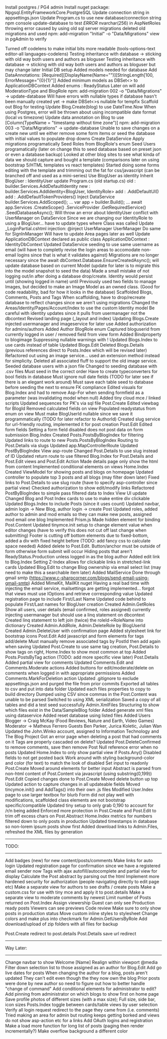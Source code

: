 ﻿Install postgres / PG4 admin
Install nuget package: Npgsql.EntityFrameworkCore.PostgreSQL
Update connection string in appsettings.json
Update Program.cs to use new database/connection string
npm console update-database to test
*ERROR* nvarchar(256) in AspNetRoles throwing error
	caused by using old sql server migrations
	deleted old migrations and used npm: add-migration "Initial" -o "Data/Migrations"
	view in pgAdmin to verify

Turned off codelens to make initial bits more readable (tools-options-text editor-all languages-codelens)
Testing inheritance with database -> sticking with old way both users and authors as bloguser
Testing inheritance with database -> sticking with old way both users and authors as bloguser but may change later
Initial DB setup
	Added models needed for database
		Add DataAnnotations: [Required][DisplayName(Name="")][StringLength[100, ErrorMessage="{0}{1}"]]
	Added minimum models as DBSet<> to ApplicationDBContext
	Added enums : ReadyStatus
		Later on will add ModerationType and BlogRole
	npm: add-migration 002 -o "Data/Migrations" -> update-database
	Will have errors with nullable types if database hasn't been manually created yet -> make DBSet<>s nullable for tempfix
	Scaffold out Blog for testing
		Update Blog.Create(blog) to use DateTime.Now
		When using Postgres, error will be thrown about using incompatible date format (local vs timezone)
			Update data annotation on Blog to use [Column(TypeName = "timestamp without time zone")]
			npm: add-migration 003 -o "Data/Migrations" -> update-database
		Unable to save changes on a create new until we either remove some form items or seed the database with initial values to populate drop downs
		Create DataService
			Apply migrations programatically
			Seed Roles from BlogRole's enum
			Seed Users programatically (later on change this to seed database based on preset json or even a database backup)
Looked at other blog sites to see what kinda of data we should capture and bought a template (comparisons later on using bootstrap 5/HTML templates vs react templates)
Started doing some forms editing with the template and trimming out the fat for css/javascript (can be branched off and used as a mini-series)
Use BlogUser as identity
	Inherit BlogUser : IdentityUser
	update Program.cs (old startup.cs)
		old : builder.Services.AddDefaultIdentity<IdentityUser>
		new : builder.Services.AddIdentity<BlogUser, IdentityRole>
		add : .AddDefaultUI()
		add : .AddDefaultTokenProviders()
	Inject DataService
		builder.Services.AddScoped<DataService>();
		...
		var app = builder.Build();
		...
		await app.Services
			.CreateScope()
			.ServiceProvider
			.GetRequiredService<DataService>()
			.SeedDatabaseAsync();
		Will throw an error about IdentityUser conflict with UserManager on DataService
			Since we are changing our IdentityRole to using a BlogUser... have to update types where Class<IdentityUser> was called
				Update _LoginPartial.cshtml injection: @inject UserManager<BlogUser> UserManager
				Do same for SignInManager
				Will have to update Area pages later as well
				Update ApplicationDBContext declared as public class ApplicationDbContext : IdentityDbContext<BlogUser> 
Updated DataService seeding to use same username as email (will have to completly revise the login areas to accomodate non-email logins since that is what it validates against)
Migrations are no longer necessary since the  await dbContext.Database.EnsureCreatedAsync(); will update database based on current Model (update for later is to migrate this into the model snapshot to seed the data)
Made a small mistake of not logging out/in after doing a database drop/create. Identity would persist until (showing logged in name) until 
Previously used two fields to manage Images, but decided to make an Image Model as an owned class. (Good for code readability, bad for how it looks in the database)
Scaffolded Blogs, Comments, Posts and Tags
	When scaffolding, have to drop/recreate database to reflect changes since we aren't using migrations
Changed the Areas/Identity/Pages/Account/Index to use the custom Identity model
	Be careful with identity updates since it pulls from usermanager not the dbcontext
Revised landing page (_layout and index) 
Updating Blogs.Create
	injected usermanager and imageservice for later use
	Added authorization for admins/authors
		Added Author BlogRole enum
	Captured bloguserid from currently logged in user / removed field from view form
	Added Bindproperty to blogimage
	Suppressing nullable warnings with !
Updated Blogs.Index to use cards instead of table
Updated Blogs.Edit
Deleted Blogs.Details (previous references direct to Posts.Index which will be revised later)
Refactored out using an image service... used an extension method instead for simplicity. Deleted all associated fluff to support the old image service.
Seeded database users with a json file
Changed to seeding database with .csv files
	Must seed in the correct order
	Have to create typeconverters for bool fields in database
	Must ignore null date fields (TODO for later see if there is an elegant work around)
	Must save each table seed to database before seeding the next to ensure FK compliance
Edited visuals for Blog.Index and had to remove Asp-For when sending formfield as a parameter (was invalidating model when null)
Added tiny cloud mce / linked scripts
Updated sequences for PK's via sql file
Post.Create 
	Edited viewbag for BlogId
	Removed calculated fields on view
	Populated readystatus from enum on view
	Must make BlogUserId nullable since we save it programmatically (TODO for later refactor to AuthorId)
	Created slug service for url-friendly routing, implemented it for post creation
Post.Edit
	Edited form fields
	Setting a form field disabled does not post data on form submission
Blog.Index
	Created Posts.PostsByBlogIndex for filtering
	Updated links to route to new Posts.PostsByBlogIndex
Routing to Post.Details via slugs
	Updated app.MapControllerRoute
	Updated PostByBlogIndex View asp-route
	Changed Post.Details to use slug instead of ID 
	Updated return route to use filtered Blog.Index for Post.Details and Post.Edit views and Post.Edit Action
Made details page only show the html from content
Implemented conditional elements on views
Home.Index
	Created ViewModel for showing posts and blogs on homepage
	Updated controller to populate top 3 posts and all blogs (may filter down later)
	Fixed links to Post.Details to use slug route (have to specify asp-controller since partial view)
Checked authorization to show edit/modify links
Refactored PostByBlogIndex to simple pass filtered data to Index View
UI update
	Changed Blog and Post Index cards to use <a class="stretched-link"> to make entire div clickable
	Updated Blogs.Index to include Posts (since it uses count)
	Updated navbar, admin login -> New Blog, author login -> create Post
Updated roles, added author to admin and mod emails so they can make new posts, assigned mod email one blog
Implemented Prism.js
	Made hidden element for binding Post.Content
	Updated tinymce.init setup to change element value when editor changes (have to verify this does not cut off last change when submitting)
Footer is cutting off bottom elements due to fixed-bottom, added a div with fixed height before (TODO: add fancy css to calculate space needed)
Added delete to Post.Edit. Button/anchor must be outside of form otherwise form submit will occur
Hiding posts that aren't ReadyStatus.Production unless logged in as the blog author
Added edit link to Blog.Index
	Setting Z-Index allows for clickable links in stretched-link cards
Updated Blog.Edit to change Blog ownership via email select list (may need to make this a searchable item later)
Added MailService
	Done through gmail smtp (https://www.c-sharpcorner.com/blogs/send-email-using-gmail-smtp)
	Added MimeKit, MailKit nuget
	Having a real bad time with injecting the email service, mailsettings are getting implemented... forgot that views must use IOptions and retrieve corresponding value
Updated registration page to include First/Last Name
	Updated code behind to populate First/Last names for BlogUser creation
Created Admin.GetRoles
	Show all users, user details (email confirmed, roles assigned) currently injecting usermanager but should use a linq statement on dbcontext
	Created linq statement to left join (twice) the roleId->RoleName into dictionary
Created Admin.AddRole, Admin.DeleteRole by BlogUserId
Created Admin.DeleteUser with confirmation page
Added stylesheet link for bootstrap icons
Post.Edit
	Add javascript and form elements for tags add/delete
	Must manually remove associated tags by PostId then add again when saving
Updated Post.Create to use same tag creation, Post.Details to show tags on right, Home.Index to show most common at top
Added Posts.PostsByTag action (TODO: add more specific view later)
Post.Details
	Added partial view for comments
	Updated Comments.Edit and Comments.Moderate actions
	Added buttons for edit/moderate/delete on comments when logged in with appropriate permissions
	Added Comments.MarkForDeletion action
Updated .gitignore to exclude appsettings.json and purged the file from prior commits
Exported all tables to csv and put into data folder
	Updated each files properties to copy to build directory
Dumped using CSV since commas in the Post.Content was unable to be parsed
	Switched to using XML serialization
	Saved a copy of all tables and did a test seed successfully
Admin.XmlFiles
	Structuring to show which files exist in the Data/SampleBlog folder
	Added generate xml files using dataservice
	Added reset database using listed files
Added Users
	Blogger -> Craig McKay (Food Reviews, Nature and Earth, Video Games)
	Moderator -> Matheus Ferrero
	Guests Ben Parker, Jurica Koletic, Julian Wan
	Updated the John.Winko account, assigned to Information Technology and The Blog Project
Got an error page when deleting a post that had comments on it
	Tags are properly cascaded on delete?
	Updated Post.DeleteConfirmed to remove comments, save then remove Post
Null reference error when no posts
	Updated Home.Index to only show partial view if Posts.Any()
Disabled fields to not get posted back
	Work around with styling background-color and color (for text) to match the look of disabled 
	Set input to readonly
Post.Create
	Moved around elements for better input
	Abstract is parsed from non-html content of Post.Content via javascript (using substring(0,199))
Post.Edit
	Copied changes done to Post.Create 
	Moved delete button up top
	Updated action to capture changes in all updateable fields
Moved tincymce.init() and AddTags() into their own .js files
Modified User.Index page to use larger textbox for blurb
	Form did not play well with modifications, scaffolded class elements are not bootstrap specific/compatible
Updated tiny setup to only grab 0,190 to account for /r/n being added
	Enforced more protection in Post.Create and Post.Edit to trim off excess chars on Post.Abstract
Home.Index metrics for numbers filtered down to only posts in production
Updated timestamps in database so non-lorem ipsum posts show first
Added download links to Admin.Files, refreshed the XML files by generation

*******************************************************************************
TODO:
*******************************************************************************
Add badges (new) for new content/posts/comments
Make links for auto login
Updated registration page for confirmation since we have a registered email sender now
Tags with ajax autofill/autocomplete and partial view for display
Calculate the Post abstract by parsing out the html
Implement more hardened security for authorization (people navigating directly to edit page etc)
Make a separate view for authors to see drafts / create posts
Make a custom.css for use with tiny mce and apply it to post.details
Make a separate view to moderate comments by newest
Limit number of Posts returned on Post.Index
Assign viewership
	Guest can only see Production ready posts
	Viewers can see previews
Code review
	Make sure to only show posts in production status
	Move custom inline styles to stylesheet
Change colors and make plus into checkmark for Admin.GetUsersByRole
Add download/upload of zip folders with all files for backup

Post.Create redirect to post.details
Post.Details save url redirect

*******************************************************************************
Way Later:
*******************************************************************************
Change navbar to show Welcome [Name]
	Realign within viewport @media
Filter down selection list to those assigned as an author for Blog.Edit
Add go live dates for posts
When changing the author for a blog, posts aren't updated 
	They can't edit even though the they now own the blog 
	Prior posts were done by new author so need to figure out how to better handle "change of command"
	Add conditional elements for administrator to edit?
Add pinning from administrator on which blogs to show first on home page
Save profile photos of different sizes (with a max size); Full size, side bar, icon sizes
Posts.Index toggle between cards/table views by user selection
Verify all login request redirect to the page they came from (i.e. comments)
Tried making an area for admin but routing keeps getting borked and views do not show asp-action etc for a links
Add OAuth logins and registration
Make a load more function for long list of posts (paging then render incrementally?)
Make overflow background a different color